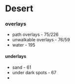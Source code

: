 
# Desert
### overlays
- path overlays - 75/226
- unwalkable overlays - 76/59
- water - 195
#### underlays
- sand - 61
- under dark spots - 67
- 
